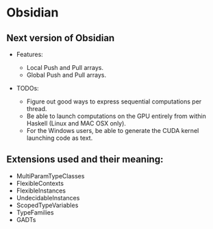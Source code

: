 # Obsidian

## Next version of Obsidian
* Features: 
    * Local Push and Pull arrays.
    * Global Push and Pull arrays. 
 
* TODOs: 
    * Figure out good ways to express sequential computations per thread. 
    * Be able to launch computations on the GPU entirely from within Haskell (Linux and MAC OSX only).
    * For the Windows users, be able to generate the CUDA kernel launching code as text. 

## Extensions used and their meaning: 
* MultiParamTypeClasses
* FlexibleContexts 
* FlexibleInstances
* UndecidableInstances
* ScopedTypeVariables 
* TypeFamilies
* GADTs 
